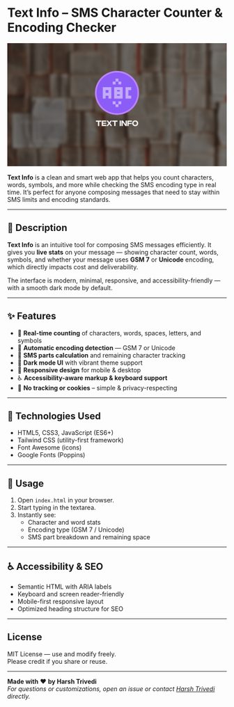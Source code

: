 # Text Info – SMS Character Counter & Encoding Checker  
![Text Info](meta.jpg)

**Text Info** is a clean and smart web app that helps you count characters, words, symbols, and more while checking the SMS encoding type in real time. It’s perfect for anyone composing messages that need to stay within SMS limits and encoding standards.

---

## 📌 Description

**Text Info** is an intuitive tool for composing SMS messages efficiently. It gives you **live stats** on your message — showing character count, words, symbols, and whether your message uses **GSM 7** or **Unicode** encoding, which directly impacts cost and deliverability.

The interface is modern, minimal, responsive, and accessibility-friendly — with a smooth dark mode by default.

---

## ✨ Features

- 🔢 **Real-time counting** of characters, words, spaces, letters, and symbols  
- 🧠 **Automatic encoding detection** — GSM 7 or Unicode  
- 🧮 **SMS parts calculation** and remaining character tracking  
- 🌙 **Dark mode UI** with vibrant theme support  
- 📱 **Responsive design** for mobile & desktop  
- ♿ **Accessibility-aware markup & keyboard support**  
- 🚫 **No tracking or cookies** – simple & privacy-respecting

---

## 🔧 Technologies Used

- HTML5, CSS3, JavaScript (ES6+)
- Tailwind CSS (utility-first framework)
- Font Awesome (icons)
- Google Fonts (Poppins)

---

## 🚀 Usage

1. Open `index.html` in your browser.
2. Start typing in the textarea.
3. Instantly see:
   - Character and word stats
   - Encoding type (GSM 7 / Unicode)
   - SMS part breakdown and remaining space

---

## ♿ Accessibility & SEO

- Semantic HTML with ARIA labels  
- Keyboard and screen reader-friendly  
- Mobile-first responsive layout  
- Optimized heading structure for SEO

---

## License

MIT License — use and modify freely.  
Please credit if you share or reuse.

---

**Made with** ❤️ **by Harsh Trivedi**  <br>
*For questions or customizations, open an issue or contact [Harsh Trivedi](https://harsh98trivedi.github.io/links) directly.*